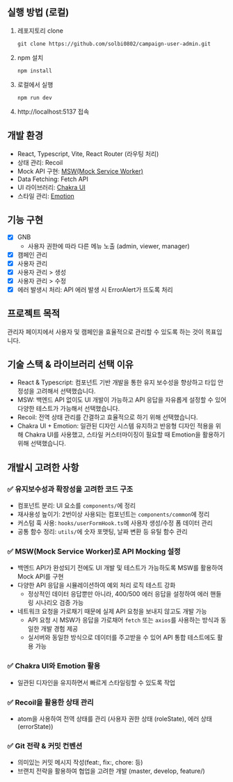 ## 실행 방법 (로컬)

1. 레포지토리 clone

   ```
   git clone https://github.com/solbi0802/campaign-user-admin.git
   ```
2. npm 설치

   ```
   npm install
   ```
3. 로컬에서 실행

   ```
   npm run dev
   ```
4. http://localhost:5137 접속
   
## 개발 환경
- React, Typescript, Vite, React Router (라우팅 처리)
- 상태 관리: Recoil
- Mock API 구현: [MSW(Mock Service Worker)](https://mswjs.io)
- Data Fetching: Fetch API 
- UI 라이브러리: [Chakra UI](https://chakra-ui.com)
- 스타일 관리: [Emotion](https://emotion.sh/docs/introduction)

## 기능 구현
- [x] GNB
   - 사용자 권한에 따라 다른 메뉴 노출 (admin, viewer, manager)
- [x] 캠페인 관리
- [x] 사용자 관리
- [x] 사용자 관리 > 생성
- [x] 사용자 관리 > 수정
- [x] 에러 발생시 처리: API 에러 발생 시 ErrorAlert가 뜨도록 처리

## 프로젝트 목적
관리자 페이지에서 사용자 및 캠페인을 효율적으로 관리할 수 있도록 하는 것이 목표입니다.

## 기술 스택 & 라이브러리 선택 이유
- React & Typescript: 컴포넌트 기반 개발을 통한 유지 보수성을 향상하고 타입 안정성을 고려해서 선택했습니다.
- MSW: 백엔드 API 없이도 UI 개발이 가능하고 API 응답을 자유롭게 설정할 수 있어 다양한 테스트가 가능해서 선택했습니다.
- Recoil: 전역 상태 관리를 간결하고 효율적으로 하기 위해 선택했습니다.
- Chakra UI + Emotion: 일관된 디자인 시스템 유지하고 반응형 디자인 적용을 위해 Chakra UI를 사용했고, 스타일 커스터마이징이 필요할 때 Emotion을 활용하기 위해 선택했습니다.

## 개발시 고려한 사항

### ✅ 유지보수성과 확장성을 고려한 코드 구조
   - 컴포넌트 분리: UI 요소를 `components/`에 정리
   - 재사용성 높이기: 2번이상 사용되는 컴포넌트는 `components/common`에 정리
   - 커스텀 훅 사용: `hooks/userFormHook.ts`에 사용자 생성/수정 폼 데이터 관리
   - 공통 함수 정리: `utils/`에 숫자 포맷팅, 날짜 변환 등 유틸 함수 관리

### ✅ MSW(Mock Service Worker)로 API Mocking 설정
- 백엔드 API가 완성되기 전에도 UI 개발 및 테스트가 가능하도록 MSW를 활용하여 Mock API를 구현
- 다양한 API 응답을 시뮬레이션하여 예외 처리 로직 테스트 강화
  - 정상적인 데이터 응답뿐만 아니라, 400/500 에러 응답을 설정하여 에러 핸들링 시나리오 검증 가능  
- 네트워크 요청을 가로채기 때문에 실제 API 요청을 보내지 않고도 개발 가능
  - API 요청 시 MSW가 응답을 가로채어 `fetch` 또는 `axios`를 사용하는 방식과 동일한 개발 경험 제공  
  - 실서버와 동일한 방식으로 데이터를 주고받을 수 있어 API 통합 테스트에도 활용 가능  


### ✅ Chakra UI와 Emotion 활용
  - 일관된 디자인을 유지하면서 빠르게 스타일링할 수 있도록 작업

### ✅ Recoil을 활용한 상태 관리
  - atom을 사용하여 전역 상태를 관리 (사용자 권한 상태 (roleState), 에러 상태 (errorState))

### ✅ Git 전략 & 커밋 컨벤션
  - 의미있는 커밋 메시지 작성(feat:, fix:, chore: 등)
  - 브랜치 전략을 활용하여 협업을 고려한 개발 (master, develop, feature/)
